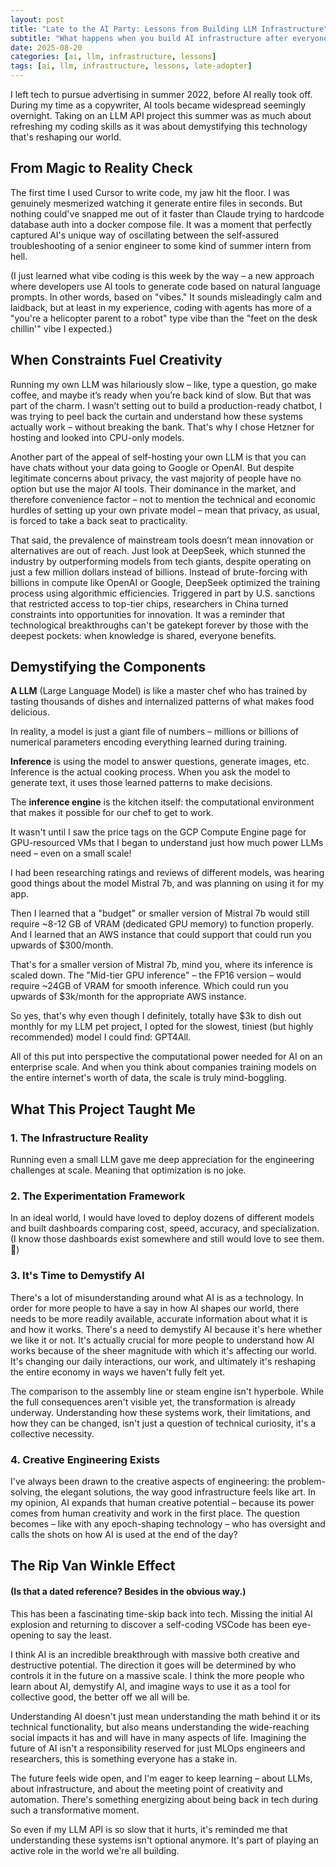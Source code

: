 ```yaml
---
layout: post
title: "Late to the AI Party: Lessons from Building LLM Infrastructure"
subtitle: "What happens when you build AI infrastructure after everyone else already started"
date: 2025-08-20
categories: [ai, llm, infrastructure, lessons]
tags: [ai, llm, infrastructure, lessons, late-adopter]
---
```


I left tech to pursue advertising in summer 2022, before AI really took off. During my time as a copywriter, AI tools became widespread seemingly overnight. Taking on an LLM API project this summer was as much about refreshing my coding skills as it was about demystifying this technology that's reshaping our world.

## From Magic to Reality Check

The first time I used Cursor to write code, my jaw hit the floor. I was genuinely mesmerized watching it generate entire files in seconds. But nothing could've snapped me out of it faster than Claude trying to hardcode database auth into a docker compose file. It was a moment that perfectly captured AI's unique way of oscillating between the self-assured troubleshooting of a senior engineer to some kind of summer intern from hell.

(I just learned what vibe coding is this week by the way – a new approach where developers use AI tools to generate code based on natural language prompts. In other words, based on "vibes." It sounds misleadingly calm and laidback, but at least in my experience, coding with agents has more of a "you're a helicopter parent to a robot" type vibe than the "feet on the desk chillin'" vibe I expected.)

## When Constraints Fuel Creativity

Running my own LLM was hilariously slow – like, type a question, go make coffee, and maybe it’s ready when you’re back kind of slow. But that was part of the charm. I wasn’t setting out to build a production-ready chatbot, I was trying to peel back the curtain and understand how these systems actually work – without breaking the bank. That's why I chose Hetzner for hosting and looked into CPU-only models. 

Another part of the appeal of self-hosting your own LLM is that you can have chats without your data going to Google or OpenAI. But despite legitimate concerns about privacy, the vast majority of people have no option but use the major AI tools. Their dominance in the market, and therefore convenience factor – not to mention the technical and economic hurdles of setting up your own private model – mean that privacy, as usual, is forced to take a back seat to practicality.

That said, the prevalence of mainstream tools doesn’t mean innovation or alternatives are out of reach. Just look at DeepSeek, which stunned the industry by outperforming models from tech giants, despite operating on just a few million dollars instead of billions. Instead of brute-forcing with billions in compute like OpenAI or Google, DeepSeek optimized the training process using algorithmic efficiencies. Triggered in part by U.S. sanctions that restricted access to top-tier chips, researchers in China turned constraints into opportunities for innovation. It was a reminder that technological breakthroughs can't be gatekept forever by those with the deepest pockets: when knowledge is shared, everyone benefits.

## Demystifying the Components

**A LLM** (Large Language Model) is like a master chef who has trained by tasting thousands of dishes and internalized patterns of what makes food delicious.

In reality, a model is just a giant file of numbers – millions or billions of numerical parameters encoding everything learned during training. 

**Inference** is using the model to answer questions, generate images, etc. Inference is the actual cooking process. When you ask the model to generate text, it uses those learned patterns to make decisions.

The **inference engine** is the kitchen itself: the computational environment that makes it possible for our chef to get to work.

It wasn't until I saw the price tags on the GCP Compute Engine page for GPU-resourced VMs that I began to understand just how much power LLMs need – even on a small scale!

I had been researching ratings and reviews of different models, was hearing good things about the model Mistral 7b, and was planning on using it for my app.

Then I learned that a "budget" or smaller version of Mistral 7b would still require ~8-12 GB of VRAM (dedicated GPU memory) to function properly. And I learned that an AWS instance that could support that could run you upwards of $300/month.

That's for a smaller version of Mistral 7b, mind you, where its inference is scaled down. The "Mid-tier GPU inference" – the FP16 version – would require ~24GB of VRAM for smooth inference. Which could run you upwards of $3k/month for the appropriate AWS instance.

So yes, that's why even though I definitely, totally have $3k to dish out monthly for my LLM pet project, I opted for the slowest, tiniest (but highly recommended) model I could find: GPT4All.

All of this put into perspective the computational power needed for AI on an enterprise scale. And when you think about companies training models on the entire internet's worth of data, the scale is truly mind-boggling.

## What This Project Taught Me

### 1. The Infrastructure Reality
Running even a small LLM gave me deep appreciation for the engineering challenges at scale. Meaning that optimization is no joke.

### 2. The Experimentation Framework
In an ideal world, I would have loved to deploy dozens of different models and built dashboards comparing cost, speed, accuracy, and specialization. (I know those dashboards exist somewhere and still would love to see them. 👀)

### 3. It's Time to Demystify AI
There's a lot of misunderstanding around what AI is as a technology. In order for more people to have a say in how AI shapes our world, there needs to be more readily available, accurate information about what it is and how it works. There's a need to demystify AI because it's here whether we like it or not. It's actually crucial for more people to understand how AI works because of the sheer magnitude with which it's affecting our world. It's changing our daily interactions, our work, and ultimately it's reshaping the entire economy in ways we haven't fully felt yet.

The comparison to the assembly line or steam engine isn't hyperbole. While the full consequences aren't visible yet, the transformation is already underway. Understanding how these systems work, their limitations, and how they can be changed, isn't just a question of technical curiosity, it's a collective necessity.

### 4. Creative Engineering Exists
I've always been drawn to the creative aspects of engineering: the problem-solving, the elegant solutions, the way good infrastructure feels like art. In my opinion, AI expands that human creative potential – because its power comes from human creativity and work in the first place. The question becomes – like with any epoch-shaping technology – who has oversight and calls the shots on how AI is used at the end of the day?

## The Rip Van Winkle Effect
#### (Is that a dated reference? Besides in the obvious way.)
This has been a fascinating time-skip back into tech. Missing the initial AI explosion and returning to discover a self-coding VSCode has been eye-opening to say the least.

I think AI is an incredible breakthrough with massive both creative and destructive potential. The direction it goes will be determined by who controls it in the future on a massive scale. I think the more people who learn about AI, demystify AI, and imagine ways to use it as a tool for collective good, the better off we all will be.

Understanding AI doesn't just mean understanding the math behind it or its technical functionality, but also means understanding the wide-reaching social impacts it has and will have in many aspects of life. Imagining the future of AI isn't a responsibility reserved for just MLOps engineers and researchers, this is something everyone has a stake in.

The future feels wide open, and I'm eager to keep learning – about LLMs, about infrastructure, and about the meeting point of creativity and automation. There's something energizing about being back in tech during such a transformative moment.

So even if my LLM API is so slow that it hurts, it's reminded me that understanding these systems isn't optional anymore. It's part of playing an active role in the world we're all building.
